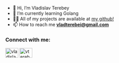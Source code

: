 - 👋 Hi, I’m Vladislav Terebey
- 🌱 I’m currently learning Golang
- 👨‍💻 All of my projects are available at [my github!](https://github.com/vterebey)
- 📫 How to reach me **vladterebei@gmail.com**
 
<h3 align="left">Connect with me:</h3>
<p align="left">
<a href="https://www.linkedin.com/in/terebey-vladislav/" target="blank"><img align="center" src="https://raw.githubusercontent.com/rahuldkjain/github-profile-readme-generator/master/src/images/icons/Social/linked-in-alt.svg" alt="vladislav-terebey" height="30" width="40" /></a>
<a href="https://instagram.com/vterebey" target="blank"><img align="center" src="https://raw.githubusercontent.com/rahuldkjain/github-profile-readme-generator/master/src/images/icons/Social/instagram.svg" alt="vterebey" height="30" width="40" /></a>
</p>
<!---
vterebey/vterebey is a ✨ special ✨ repository because its `README.md` (this file) appears on your GitHub profile.
You can click the Preview link to take a look at your changes.
--->

